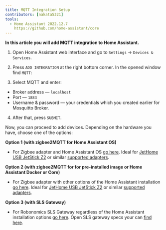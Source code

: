 ```yaml
---
title: MQTT Integration Setup
contributors: [nakata5321]
tools:
  - Home Assistant 2022.12.7
    https://github.com/home-assistant/core
---
```


**In this article you will add MQTT integration to Home Assistant.**

<robo-wiki-picture src="home-assistant/mqtt_integration.png" />

<robo-wiki-video autoplay loop controls :videos="[{src: 'https://crustipfs.live/ipfs/QmYm9qNfpGdePRHRvmahY2DgHXRfAWNN6CasEY4tFRBARr', type:'mp4'}]" />

1. Open Home Assistant web interface and go to `Settings` -> `Devices & Services`.

2. Press `ADD INTEGRATION` at the right bottom corner. In the opened window find `MQTT`:

3. Select MQTT and enter:

- Broker address — `localhost`
- Port — `1883`
- Username & password — your credentials which you created earlier for Mosquitto Broker.

4. After that, press `SUBMIT`.

Now, you can proceed to add devices. Depending on the hardware you have, choose one of the options:

**Option 1 (with zigbee2MQTT for Home Assistant OS)**
* For Zigbee adapter and Home Assistant OS [go here](/docs/zigbee-to-mqtt-hassos/). Ideal for [JetHome USB JetStick Z2](https://jethome.ru/z2/?sl=en) or similar [supported adapters](https://www.zigbee2mqtt.io/information/supported_adapters.html).

**Option 2 (with zigbee2MQTT for for pre-installed image or Home Assistant Docker or Core)**
* For Zigbee adapter with other options of the Home Assistant installation [go here](/docs/zigbee-to-mqtt/). Ideal for [JetHome USB JetStick Z2](https://jethome.ru/z2/?sl=en) or similar [supported adapters](https://www.zigbee2mqtt.io/information/supported_adapters.html).

**Option 3 (with SLS Gateway)**
* For Robonomics SLS Gateway regardless of the Home Assistant installation options [go here](/docs/sls-gateway/). Open SLS gateway specs your can [find here](https://easyeda.com/ludovich88/robonomics_sls_gateway_v01).